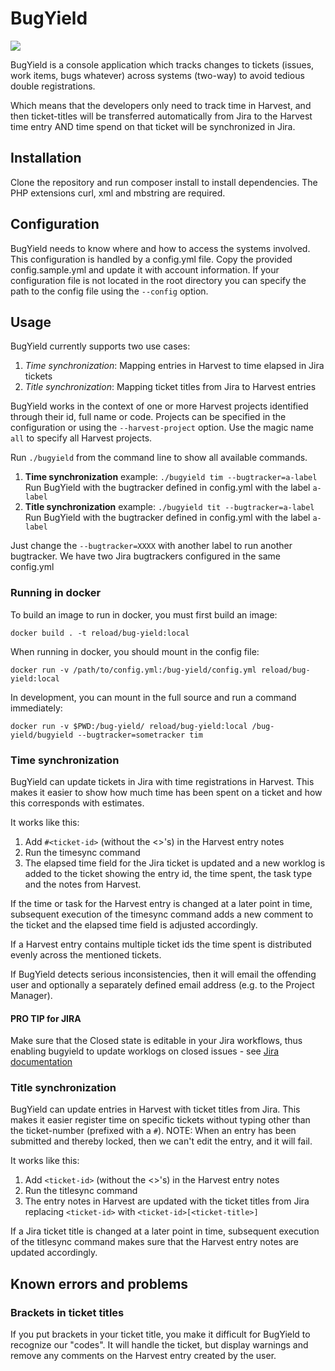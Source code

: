 # BugYield

![](https://img.shields.io/circleci/project/github/reload/bug-yield/master.svg?style=for-the-badge)

BugYield is a console application which tracks changes to tickets
(issues, work items, bugs whatever) across systems (two-way) to avoid
tedious double registrations.

Which means that the developers only need to track time in Harvest,
and then ticket-titles will be transferred automatically from Jira to
the Harvest time entry AND time spend on that ticket will be
synchronized in Jira.

## Installation

Clone the repository and run composer install to install dependencies.
The PHP extensions curl, xml and mbstring are required.

## Configuration

BugYield needs to know where and how to access the systems involved.
This configuration is handled by a config.yml file. Copy the provided
config.sample.yml and update it with account information. If your
configuration file is not located in the root directory you can
specify the path to the config file using the `--config` option.

## Usage

BugYield currently supports two use cases:

1. *Time synchronization*: Mapping entries in Harvest to time elapsed in Jira tickets
2. *Title synchronization*: Mapping ticket titles from Jira to Harvest entries

BugYield works in the context of one or more Harvest projects
identified through their id, full name or code. Projects can be
specified in the configuration or using the
<code>--harvest-project</code> option. Use the magic name `all` to
specify all Harvest projects.

Run <code>./bugyield</code> from the command line to show all available commands.

1. **Time synchronization** example:
   `./bugyield tim --bugtracker=a-label` Run BugYield with the bugtracker defined in config.yml with the label `a-label`
2. **Title synchronization** example:
   `./bugyield tit --bugtracker=a-label` Run BugYield with the bugtracker defined in config.yml with the label `a-label`

Just change the `--bugtracker=XXXX` with another label to run another
bugtracker. We have two Jira bugtrackers configured in the same
config.yml

###  Running in docker

To build an image to run in docker, you must first build an image:

``` shell
docker build . -t reload/bug-yield:local
```

When running in docker, you should mount in the config file:

``` shell
docker run -v /path/to/config.yml:/bug-yield/config.yml reload/bug-yield:local
```

In development, you can mount in the full source and run a command
immediately:

``` shell
docker run -v $PWD:/bug-yield/ reload/bug-yield:local /bug-yield/bugyield --bugtracker=sometracker tim
```

### Time synchronization

BugYield can update tickets in Jira with time registrations in
Harvest. This makes it easier to show how much time has been spent on
a ticket and how this corresponds with estimates.

It works like this:

1. Add `#<ticket-id>` (without the <>'s) in the Harvest entry
   notes
2. Run the timesync command
3. The elapsed time field for the Jira ticket is updated and a new
   worklog is added to the ticket showing the entry id, the time
   spent, the task type and the notes from Harvest.

If the time or task for the Harvest entry is changed at a later point
in time, subsequent execution of the timesync command adds a new
comment to the ticket and the elapsed time field is adjusted
accordingly.

If a Harvest entry contains multiple ticket ids the time spent is
distributed evenly across the mentioned tickets.

If BugYield detects serious inconsistencies, then it will email the
offending user and optionally a separately defined email address (e.g.
to the Project Manager).

#### PRO TIP for JIRA

Make sure that the Closed state is editable in your Jira workflows,
thus enabling bugyield to update worklogs on closed issues - see [Jira
documentation](https://confluence.atlassian.com/display/JIRA/Allow+editing+of+Closed+Issues)

### Title synchronization

BugYield can update entries in Harvest with ticket titles from Jira.
This makes it easier register time on specific tickets without typing
other than the ticket-number (prefixed with a `#`). NOTE: When an
entry has been submitted and thereby locked, then we can't edit the
entry, and it will fail.

It works like this:

1. Add `<ticket-id>` (without the <>'s) in the Harvest entry notes
2. Run the titlesync command
3. The entry notes in Harvest are updated with the ticket titles from
   Jira replacing `<ticket-id>` with `<ticket-id>[<ticket-title>]`

If a Jira ticket title is changed at a later point in time, subsequent
execution of the titlesync command makes sure that the Harvest entry
notes are updated accordingly.

##  Known errors and problems

### Brackets in ticket titles

If you put brackets in your ticket title, you make it difficult for
BugYield to recognize our "codes". It will handle the ticket, but
display warnings and remove any comments on the Harvest entry created
by the user.
